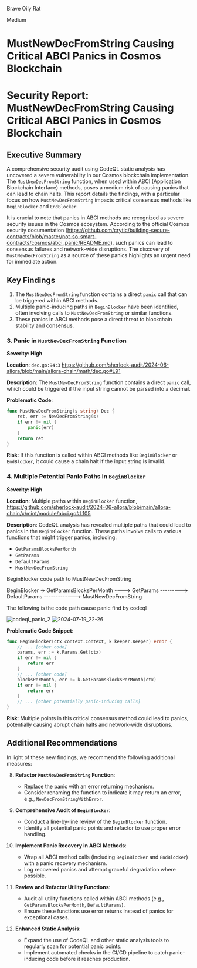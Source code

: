 Brave Oily Rat

Medium

# MustNewDecFromString Causing Critical ABCI Panics in Cosmos Blockchain

# Security Report: MustNewDecFromString Causing Critical ABCI Panics in Cosmos Blockchain

## Executive Summary

A comprehensive security audit using CodeQL static analysis has uncovered a severe vulnerability in our Cosmos blockchain implementation. The `MustNewDecFromString` function, when used within ABCI (Application Blockchain Interface) methods, poses a medium risk of causing panics that can lead to chain halts. This report details the findings, with a particular focus on how `MustNewDecFromString` impacts critical consensus methods like `BeginBlocker` and `EndBlocker`.

It is crucial to note that panics in ABCI methods are recognized as severe security issues in the Cosmos ecosystem. According to the official Cosmos security documentation (https://github.com/crytic/building-secure-contracts/blob/master/not-so-smart-contracts/cosmos/abci_panic/README.md), such panics can lead to consensus failures and network-wide disruptions. The discovery of `MustNewDecFromString` as a source of these panics highlights an urgent need for immediate action.

## Key Findings

1. The `MustNewDecFromString` function contains a direct `panic` call that can be triggered within ABCI methods.
2. Multiple panic-inducing paths in `BeginBlocker` have been identified, often involving calls to `MustNewDecFromString` or similar functions.
3. These panics in ABCI methods pose a direct threat to blockchain stability and consensus.


### 3. Panic in `MustNewDecFromString` Function

**Severity: High**

**Location**: `dec.go:94:3`  https://github.com/sherlock-audit/2024-06-allora/blob/main/allora-chain/math/dec.go#L91

**Description**: 
The `MustNewDecFromString` function contains a direct `panic` call, which could be triggered if the input string cannot be parsed into a decimal.

**Problematic Code**:
```go
func MustNewDecFromString(s string) Dec {
    ret, err := NewDecFromString(s)
    if err != nil {
        panic(err)
    }
    return ret
}
```

**Risk**: If this function is called within ABCI methods like `BeginBlocker` or `EndBlocker`, it could cause a chain halt if the input string is invalid.

### 4. Multiple Potential Panic Paths in `BeginBlocker`

**Severity: High**

**Location**: Multiple paths within `BeginBlocker` function,  https://github.com/sherlock-audit/2024-06-allora/blob/main/allora-chain/x/mint/module/abci.go#L105

**Description**: 
CodeQL analysis has revealed multiple paths that could lead to panics in the `BeginBlocker` function. These paths involve calls to various functions that might trigger panics, including:

- `GetParamsBlocksPerMonth`
- `GetParams`
- `DefaultParams`
- `MustNewDecFromString`

BeginBlocker code  path to MustNewDecFromString

BeginBlocker
  -> GetParamsBlocksPerMonth
  ----> GetParams
   ---------> DefaultParams
   -------------> MustNewDecFromString

The following is the code path cause panic find by codeql

![codeql_panic_2](https://github.com/user-attachments/assets/3ead5db3-1345-444f-83b3-8dbc45f53a6b)
![2024-07-19_22-26](https://github.com/user-attachments/assets/497d6989-9a75-46d6-9d33-aacde61265ad)


**Problematic Code Snippet**:
```go
func BeginBlocker(ctx context.Context, k keeper.Keeper) error {
    // ... [other code]
    params, err := k.Params.Get(ctx)
    if err != nil {
        return err
    }
    // ... [other code]
    blocksPerMonth, err := k.GetParamsBlocksPerMonth(ctx)
    if err != nil {
        return err
    }
    // ... [other potentially panic-inducing calls]
}
```

**Risk**: Multiple points in this critical consensus method could lead to panics, potentially causing abrupt chain halts and network-wide disruptions.

## Additional Recommendations

In light of these new findings, we recommend the following additional measures:

8. **Refactor `MustNewDecFromString` Function**:
   - Replace the panic with an error returning mechanism.
   - Consider renaming the function to indicate it may return an error, e.g., `NewDecFromStringWithError`.

9. **Comprehensive Audit of `BeginBlocker`**:
   - Conduct a line-by-line review of the `BeginBlocker` function.
   - Identify all potential panic points and refactor to use proper error handling.

10. **Implement Panic Recovery in ABCI Methods**:
    - Wrap all ABCI method calls (including `BeginBlocker` and `EndBlocker`) with a panic recovery mechanism.
    - Log recovered panics and attempt graceful degradation where possible.

11. **Review and Refactor Utility Functions**:
    - Audit all utility functions called within ABCI methods (e.g., `GetParamsBlocksPerMonth`, `DefaultParams`).
    - Ensure these functions use error returns instead of panics for exceptional cases.

12. **Enhanced Static Analysis**:
    - Expand the use of CodeQL and other static analysis tools to regularly scan for potential panic points.
    - Implement automated checks in the CI/CD pipeline to catch panic-inducing code before it reaches production.

